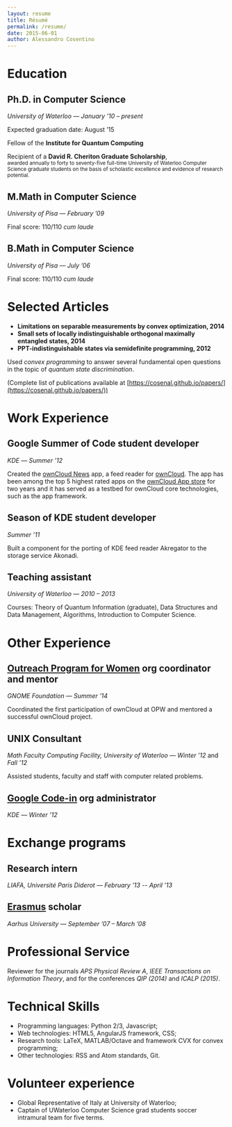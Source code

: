 ```yaml
---
layout: resume
title: Résumé
permalink: /resume/
date: 2015-06-01
author: Alessandro Cosentino
---
```


<!-- WARNING: don't use Liquid things here - it's parsed by pandoc as well   -->

Education
=========

Ph.D. in Computer Science
------------------------

_University of Waterloo_ — _January &rsquo;10 – present_
    
Expected graduation date: August &rsquo;15

Fellow of the **Institute for Quantum Computing**

Recipient of a **David R. Cheriton Graduate Scholarship**,  
<small>awarded annually to forty to seventy-five full-time
University of Waterloo Computer Science graduate students 
on the basis of scholastic excellence and evidence of research potential.</small>



M.Math in Computer Science
--------------------------

_University of Pisa_ — _February &rsquo;09_

Final score: 110/110 _cum laude_


B.Math in Computer Science
--------------------------

_University of Pisa_ — _July &rsquo;06_
    
Final score: 110/110 _cum laude_


Selected Articles
=================

- **Limitations on separable measurements by convex optimization, 2014**
- **Small sets of locally indistinguishable orthogonal maximally entangled states, 2014**
- **PPT-indistinguishable states via semidefinite programming, 2012**

Used _convex programming_ to answer several fundamental open questions in 
the topic of _quantum state discrimination_. 

(Complete list of publications available at 
[https://cosenal.github.io/papers/](https://cosenal.github.io/papers/))


Work Experience
===============

Google Summer of Code student developer
---------------------------------------
_KDE_ — _Summer &rsquo;12_

Created the [ownCloud News](https://github.com/owncloud/news) app, 
a feed reader for [ownCloud](http://owncloud.org/). 
The app has been among the top 5 highest rated apps on the 
[ownCloud App store](http://apps.owncloud.com/index.php?xsortmode=high) for two years and it has served 
as a testbed for ownCloud core technologies, such as the app framework.

Season of KDE student developer
-------------------------------

_Summer &rsquo;11_

Built a component for the porting of KDE feed reader Akregator 
to the storage service Akonadi.


Teaching assistant
------------------

_University of Waterloo_ — _2010 – 2013_

Courses: Theory of Quantum Information (graduate), Data Structures and Data Management,
Algorithms, Introduction to Computer Science.


Other Experience
================

[Outreach Program for Women][opw] org coordinator and mentor 
------------------------------------------------------------

_GNOME Foundation_ — _Summer &rsquo;14_   
    
Coordinated the first participation of ownCloud at OPW and mentored a successful ownCloud project.


UNIX Consultant
---------------

_Math Faculty Computing Facility, University of Waterloo_ — _Winter &rsquo;12_ and _Fall &rsquo;12_

Assisted students, faculty and staff with computer related problems.


[Google Code-in][codein] org administrator
------------------------------------------
_KDE_ — _Winter &rsquo;12_


Exchange programs
=================

Research intern
---------------

_LIAFA, Université Paris Diderot_ — _February &rsquo;13 -- April &rsquo;13_


[Erasmus](http://en.wikipedia.org/wiki/Erasmus_Programme) scholar
----------------------------------------------------------------

_Aarhus University_ — _September &rsquo;07 – March &rsquo;08_


Professional Service
====================

Reviewer for the journals _APS Physical Review A_, _IEEE Transactions on Information Theory_, 
and for the conferences _QIP (2014)_ and _ICALP (2015)_.

Technical Skills
================

* Programming languages: Python 2/3, Javascript;
* Web technologies: HTML5, AngularJS framework, CSS;
* Research tools: LaTeX, MATLAB/Octave and framework CVX for convex programming;
* Other technologies: RSS and Atom standards, Git.

Volunteer experience
====================
* Global Representative of Italy at University of Waterloo;
* Captain of UWaterloo Computer Science grad students soccer intramural team for five terms.

[opw]: https://gnome.org/opw/
[codein]: https://www.google-melange.com/gci/homepage/google/gci2012


